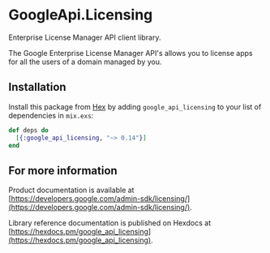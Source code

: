 # GoogleApi.Licensing

Enterprise License Manager API client library.

The Google Enterprise License Manager API's allows you to license apps for all the users of a domain managed by you.

## Installation

Install this package from [Hex](https://hex.pm) by adding
`google_api_licensing` to your list of dependencies in `mix.exs`:

```elixir
def deps do
  [{:google_api_licensing, "~> 0.14"}]
end
```

## For more information

Product documentation is available at [https://developers.google.com/admin-sdk/licensing/](https://developers.google.com/admin-sdk/licensing/).

Library reference documentation is published on Hexdocs at
[https://hexdocs.pm/google_api_licensing](https://hexdocs.pm/google_api_licensing).
